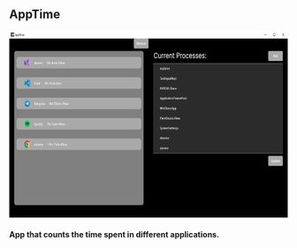 
## AppTime

<img src="/resources/screen.png" width="600" height="338"/>

#### App that counts the time spent in different applications.